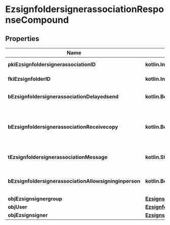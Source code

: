 
# EzsignfoldersignerassociationResponseCompound

## Properties
| Name | Type | Description | Notes |
| ------------ | ------------- | ------------- | ------------- |
| **pkiEzsignfoldersignerassociationID** | **kotlin.Int** | The unique ID of the Ezsignfoldersignerassociation |  |
| **fkiEzsignfolderID** | **kotlin.Int** | The unique ID of the Ezsignfolder |  |
| **bEzsignfoldersignerassociationDelayedsend** | **kotlin.Boolean** | If this flag is true the signatory is part of a delayed send. |  |
| **bEzsignfoldersignerassociationReceivecopy** | **kotlin.Boolean** | If this flag is true. The signatory will receive a copy of every signed Ezsigndocument even if it ain&#39;t required to sign the document. |  |
| **tEzsignfoldersignerassociationMessage** | **kotlin.String** | A custom text message that will be added to the email sent. |  |
| **bEzsignfoldersignerassociationAllowsigninginperson** | **kotlin.Boolean** | If the Ezsignfoldersignerassociation is allowed to sign in person or not |  |
| **objEzsignsignergroup** | [**EzsignsignergroupResponseCompound**](EzsignsignergroupResponseCompound.md) |  |  [optional] |
| **objUser** | [**EzsignfoldersignerassociationResponseCompoundUser**](EzsignfoldersignerassociationResponseCompoundUser.md) |  |  [optional] |
| **objEzsignsigner** | [**EzsignsignerResponseCompound**](EzsignsignerResponseCompound.md) |  |  [optional] |



